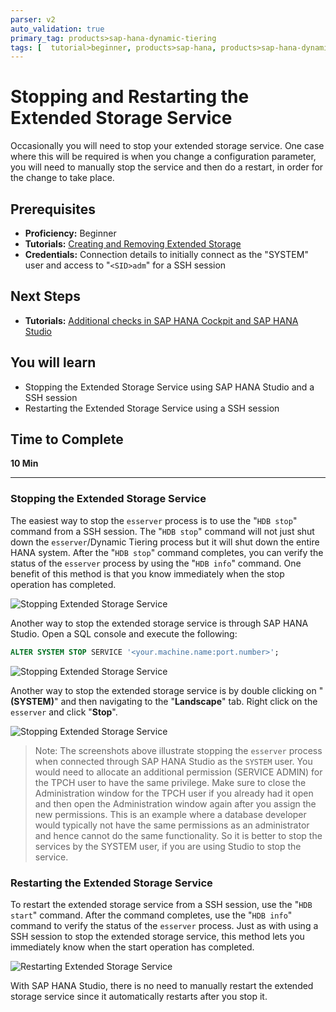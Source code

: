 ```yaml
---
parser: v2
auto_validation: true
primary_tag: products>sap-hana-dynamic-tiering
tags: [  tutorial>beginner, products>sap-hana, products>sap-hana-dynamic-tiering, products>sap-hana-studio, topic>big-data, topic>sql ]
---
```


# Stopping and Restarting the Extended Storage Service
<!-- description --> Occasionally you will need to stop your extended storage service. One case where this will be required is when you change a configuration parameter, you will need to manually stop the service and then do a restart, in order for the change to take place.

## Prerequisites  
 - **Proficiency:** Beginner
 - **Tutorials:** [Creating and Removing Extended Storage](https://developers.sap.com/tutorials/dt-monitoring-hana-part2.html)
 - **Credentials:** Connection details to initially connect as the "SYSTEM" user and access to "`<SID>adm`" for a SSH session

## Next Steps
 - **Tutorials:** [Additional checks in SAP HANA Cockpit and SAP HANA Studio](https://developers.sap.com/tutorials/dt-monitoring-hana-part4.html)

## You will learn  
 - Stopping the Extended Storage Service using SAP HANA Studio and a SSH session
 - Restarting the Extended Storage Service using a SSH session
## Time to Complete
**10 Min**

---

### Stopping the Extended Storage Service


The easiest way to stop the `esserver` process is to use the "`HDB stop`" command from a SSH session. The "`HDB stop`" command will not just shut down the `esserver`/Dynamic Tiering process but it will shut down the entire HANA system. After the "`HDB stop`" command completes, you can verify the status of the `esserver` process by using the "`HDB info`" command. One benefit of this method is that you know immediately when the stop operation has completed.

![Stopping Extended Storage Service](stopping-es-ssh.png)

Another way to stop the extended storage service is through SAP HANA Studio. Open a SQL console and execute the following:

```sql
ALTER SYSTEM STOP SERVICE '<your.machine.name:port.number>';
```

![Stopping Extended Storage Service](stop-es-studio.png)

Another way to stop the extended storage service is by double clicking on "**<SID>(SYSTEM)**" and then navigating to the "**Landscape**" tab. Right click on the `esserver` and click "**Stop**".

![Stopping Extended Storage Service](stop-es-studio2.png)

> Note: The screenshots above illustrate stopping the `esserver` process when connected through SAP HANA Studio as the `SYSTEM` user. You would need to allocate an additional permission (SERVICE ADMIN) for the TPCH user to have the same privilege. Make sure to close the Administration window for the TPCH user if you already had it open and then open the Administration window again after you assign the new permissions. This is an example where a database developer would typically not have the same permissions as an administrator and hence cannot do the same functionality. So it is better to stop the services by the SYSTEM user, if you are using Studio to stop the service.



### Restarting the Extended Storage Service

To restart the extended storage service from a SSH session, use the "`HDB start`" command. After the command completes, use the "`HDB info`" command to verify the status of the `esserver` process. Just as with using a SSH session to stop the extended storage service, this method lets you immediately know when the start operation has completed.

![Restarting Extended Storage Service](restarting-es-ssh.png)

With SAP HANA Studio, there is no need to manually restart the extended storage service since it automatically restarts after you stop it.

